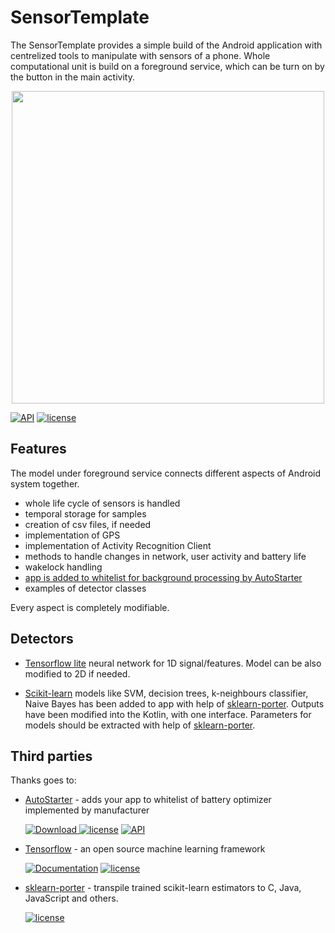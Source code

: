 # SensorTemplate

The SensorTemplate provides a simple build of the Android application with centrelized tools to manipulate with sensors of a phone. Whole computational unit is build on a foreground service, which can be turn on by the button in the main activity.
<p align="center">
<img src="https://creativemotion.app/assets/images/screenshot-2019-09-08-16-39-06-pixel-quite-black-portrait-1048x1050.png"  width="500">
</p>

[![API](https://img.shields.io/badge/API-19%2B-brightgreen.svg?style=flat)](https://android-arsenal.com/api?level=19)
[![license](https://img.shields.io/badge/license-Apache%202-blue)](https://www.apache.org/licenses/LICENSE-2.0) 

## Features
The model under foreground service connects different aspects of Android system together. 
* whole life cycle of sensors is handled
* temporal storage for samples
* creation of csv files, if needed
* implementation of GPS
* implementation of Activity Recognition Client
* methods to handle changes in network, user activity and battery life
* wakelock handling
* [app is added to whitelist for background processing by AutoStarter](https://github.com/judemanutd/AutoStarter)
* examples of detector classes

Every aspect is completely modifiable.

## Detectors

* [Tensorflow lite](https://www.tensorflow.org/) neural network for 1D signal/features. Model can be also modified to 2D if needed.

* [Scikit-learn](https://scikit-learn.org/stable/#) models like SVM, decision trees, k-neighbours classifier, Naive Bayes has been added to app with help of [sklearn-porter](https://github.com/nok/sklearn-porter/tree/stable). Outputs have been modified into the Kotlin, with one interface. Parameters for models should be extracted with help of [sklearn-porter](https://github.com/nok/sklearn-porter/tree/stable).

## Third parties

Thanks goes to:

* [AutoStarter](https://github.com/judemanutd/AutoStarter) - adds your app to whitelist of battery optimizer implemented by manufacturer

  [![Download](https://api.bintray.com/packages/jude-manutd/maven/autostarter/images/download.svg) ](https://bintray.com/jude-manutd/maven/autostarter/_latestVersion)
[![license](https://img.shields.io/github/license/mashape/apistatus.svg?style=flat-square)](https://github.com/judemanutd/AutoStarter/blob/master/LICENSE.txt) 
[![API](https://img.shields.io/badge/API-14%2B-brightgreen.svg?style=flat)](https://android-arsenal.com/api?level=14)
* [Tensorflow](https://github.com/tensorflow/tensorflow) - an open source machine learning framework

  [![Documentation](https://img.shields.io/badge/api-reference-blue.svg)](https://www.tensorflow.org/api_docs/) 
[![license](https://img.shields.io/badge/license-Apache%202-blue)](https://www.apache.org/licenses/LICENSE-2.0) 

* [sklearn-porter](https://github.com/nok/sklearn-porter/tree/stable) - transpile trained scikit-learn estimators to C, Java, JavaScript and others.

  [![license](https://img.shields.io/github/license/mashape/apistatus.svg?style=flat-square)](https://raw.githubusercontent.com/nok/sklearn-porter/master/license.txt) 




